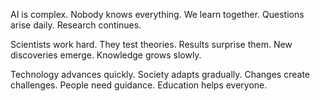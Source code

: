 AI is complex. Nobody knows everything. We learn together. Questions arise daily. Research continues.

Scientists work hard. They test theories. Results surprise them. New discoveries emerge. Knowledge grows slowly.

Technology advances quickly. Society adapts gradually. Changes create challenges. People need guidance. Education helps everyone.
